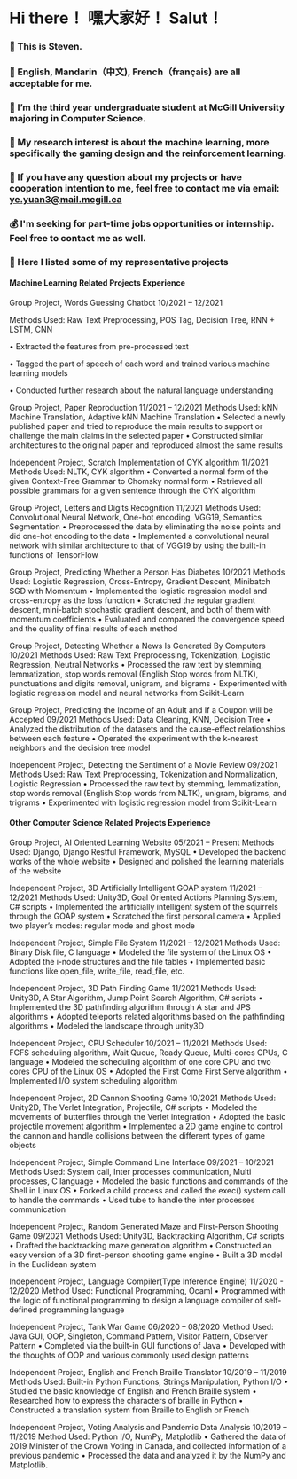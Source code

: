# Hi there！ 嘿大家好！ Salut！
### 👋 This is Steven.
### 💬 English, Mandarin（中文), French（français) are all acceptable for me.
### 🔭 I’m the third year undergraduate student at McGill University majoring in Computer Science. 
### 🧐 My research interest is about the machine learning, more specifically the gaming design and the reinforcement learning. 
### 📧 If you have any question about my projects or have cooperation intention to me, feel free to contact me via email: ye.yuan3@mail.mcgill.ca
### 💰 I'm seeking for part-time jobs opportunities or internship. Feel free to contact me as well.

### 👀 Here I listed some of my representative projects
#### Machine Learning Related Projects Experience
Group Project, Words Guessing Chatbot 10/2021 – 12/2021 

Methods Used: Raw Text Preprocessing, POS Tag, Decision Tree, RNN + LSTM, CNN

• Extracted the features from pre-processed text

• Tagged the part of speech of each word and trained various machine learning models

• Conducted further research about the natural language understanding

Group Project, Paper Reproduction 11/2021 – 12/2021 
Methods Used: kNN Machine Translation, Adaptive kNN Machine Translation
• Selected a newly published paper and tried to reproduce the main results to support or challenge the main claims in the selected paper
• Constructed similar architectures to the original paper and reproduced almost the same results

Independent Project, Scratch Implementation of CYK algorithm 11/2021 
Methods Used: NLTK, CYK algorithm
• Converted a normal form of the given Context-Free Grammar to Chomsky normal form
• Retrieved all possible grammars for a given sentence through the CYK algorithm

Group Project, Letters and Digits Recognition 11/2021 
Methods Used: Convolutional Neural Network, One-hot encoding, VGG19, Semantics Segmentation
• Preprocessed the data by eliminating the noise points and did one-hot encoding to the data
• Implemented a convolutional neural network with similar architecture to that of VGG19 by using the built-in functions of TensorFlow

Group Project, Predicting Whether a Person Has Diabetes 10/2021 Methods Used: Logistic Regression, Cross-Entropy, Gradient Descent, Minibatch SGD with Momentum
• Implemented the logistic regression model and cross-entropy as the loss function
• Scratched the regular gradient descent, mini-batch stochastic gradient descent, and both of them with momentum coefficients
• Evaluated and compared the convergence speed and the quality of final results of each method

Group Project, Detecting Whether a News Is Generated By Computers 10/2021 
Methods Used: Raw Text Preprocessing, Tokenization, Logistic Regression, Neutral Networks
• Processed the raw text by stemming, lemmatization, stop words removal (English Stop words from NLTK), punctuations and digits removal, unigram, and bigrams
• Experimented with logistic regression model and neural networks from Scikit-Learn 

Group Project, Predicting the Income of an Adult and If a Coupon will be Accepted 09/2021 
Methods Used: Data Cleaning, KNN, Decision Tree
• Analyzed the distribution of the datasets and the cause-effect relationships between each feature
• Operated the experiment with the k-nearest neighbors and the decision tree model

Independent Project, Detecting the Sentiment of a Movie Review 09/2021 
Methods Used: Raw Text Preprocessing, Tokenization and Normalization, Logistic Regression
• Processed the raw text by stemming, lemmatization, stop words removal (English Stop words from NLTK), unigram, bigrams, and trigrams
• Experimented with logistic regression model from Scikit-Learn

#### Other Computer Science Related Projects Experience
Group Project, AI Oriented Learning Website 05/2021 – Present
Methods Used: Django, Django Restful Framework, MySQL
• Developed the backend works of the whole website
• Designed and polished the learning materials of the website

Independent Project, 3D Artificially Intelligent GOAP system 11/2021 – 12/2021
Methods Used: Unity3D, Goal Oriented Actions Planning System, C# scripts
• Implemented the artificially intelligent system of the squirrels through the GOAP system
• Scratched the first personal camera
• Applied two player’s modes: regular mode and ghost mode

Independent Project, Simple File System  11/2021 – 12/2021
Methods Used: Binary Disk file, C language
• Modeled the file system of the Linux OS
• Adopted the i-node structures and the file tables
• Implemented basic functions like open_file, write_file, read_file, etc.

Independent Project, 3D Path Finding Game 11/2021
Methods Used: Unity3D, A Star Algorithm, Jump Point Search Algorithm, C# scripts
• Implemented the 3D pathfinding algorithm through A star and JPS algorithms
• Adopted teleports related algorithms based on the pathfinding algorithms
• Modeled the landscape through unity3D

Independent Project, CPU Scheduler 10/2021 – 11/2021 
Methods Used: FCFS scheduling algorithm, Wait Queue, Ready Queue, Multi-cores CPUs, C language
• Modeled the scheduling algorithm of one core CPU and two cores CPU of the Linux OS
• Adopted the First Come First Serve algorithm
• Implemented I/O system scheduling algorithm

Independent Project, 2D Cannon Shooting Game 10/2021 
Methods Used: Unity2D, The Verlet Integration, Projectile, C# scripts
• Modeled the movements of butterflies through the Verlet integration
• Adopted the basic projectile movement algorithm
• Implemented a 2D game engine to control the cannon and handle collisions between the different
types of game objects

Independent Project, Simple Command Line Interface 09/2021 – 10/2021 
Methods Used: System call, Inter processes communication, Multi processes, C language
• Modeled the basic functions and commands of the Shell in Linux OS
• Forked a child process and called the exec() system call to handle the commands
• Used tube to handle the inter processes communication

Independent Project, Random Generated Maze and First-Person Shooting Game 09/2021
Methods Used: Unity3D, Backtracking Algorithm, C# scripts
• Drafted the backtracking maze generation algorithm
• Constructed an easy version of a 3D first-person shooting game engine
• Built a 3D model in the Euclidean system

Independent Project, Language Compiler(Type Inference Engine) 11/2020 - 12/2020
Method Used: Functional Programming, Ocaml
• Programmed with the logic of functional programming to design a language compiler of self- defined programming language

Independent Project, Tank War Game 06/2020 – 08/2020 
Method Used: Java GUI, OOP, Singleton, Command Pattern, Visitor Pattern, Observer Pattern
• Completed via the built-in GUI functions of Java
• Developed with the thoughts of OOP and various commonly used design patterns

Independent Project, English and French Braille Translator 10/2019 – 11/2019
Methods Used: Built-in Python Functions, Strings Manipulation, Python I/O
• Studied the basic knowledge of English and French Braille system
• Researched how to express the characters of braille in Python
• Constructed a translation system from Braille to English or French

Independent Project, Voting Analysis and Pandemic Data Analysis 10/2019 – 11/2019
Method Used: Python I/O, NumPy, Matplotlib 
• Gathered the data of 2019 Minister of the Crown Voting in Canada, and collected information of a previous pandemic
• Processed the data and analyzed it by the NumPy and Matplotlib.
